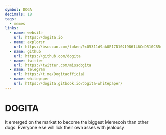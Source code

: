 ```yaml
---
symbol: DOGA
decimals: 18
tags:
  - memes
links:
  - name: website
    url: https://dogita.io
  - name: explorer
    url: https://bscscan.com/token/0x05311d9aA0E17D1071986146CeD510C85c71B52f
  - name: github
    url: https://github.com/dogita
  - name: twitter
    url: https://twitter.com/missdogita
  - name: telegram
    url: https://t.me/Dogitaofficial
  - name: whitepaper
    url: https://dogita.gitbook.io/dogita-whitepaper/
---
```


# DOGITA

It emerged on the market to become the biggest Memecoin than other dogs. Everyone else will lick their own asses with jealousy.
